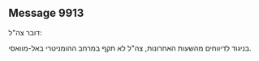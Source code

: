 ## Message 9913

דובר צה"ל:

בניגוד לדיווחים מהשעות האחרונות, צה"ל לא תקף במרחב ההומניטרי באל-מוואסי.

